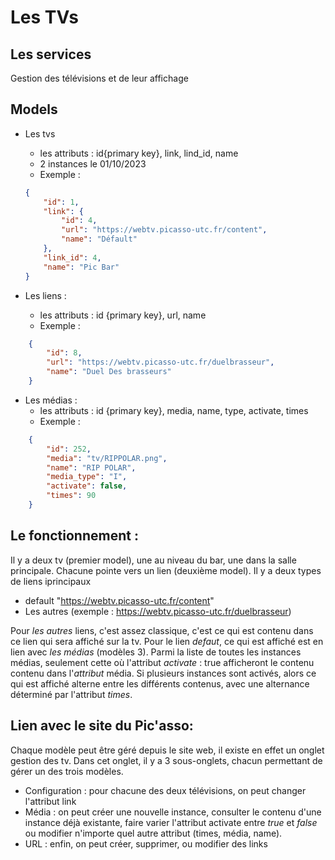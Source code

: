 # Les TVs

## Les services

Gestion des télévisions et de leur affichage

## Models

- Les tvs
    - les attributs : id{primary key}, link, lind_id, name
    - 2 instances le 01/10/2023
    - Exemple :
    ```json
    {
        "id": 1,
        "link": {
            "id": 4,
            "url": "https://webtv.picasso-utc.fr/content",
            "name": "Défault"
        },
        "link_id": 4,
        "name": "Pic Bar"
    }
    ```

- Les liens :
    - les attributs : id {primary key}, url, name
    - Exemple :
```json 
    {
        "id": 8,
        "url": "https://webtv.picasso-utc.fr/duelbrasseur",
        "name": "Duel Des brasseurs"
    }
```    
- Les médias :
    - les attributs : id {primary key}, media, name, type, activate, times
    - Exemple :
```json
    {
        "id": 252,
        "media": "tv/RIPPOLAR.png",
        "name": "RIP POLAR",
        "media_type": "I",
        "activate": false,
        "times": 90
    }
```

## Le fonctionnement :

Il y a deux tv (premier model), une au niveau du bar, une dans la salle principale. Chacune pointe vers un lien (deuxième model). Il y a deux types de liens iprincipaux
- default "https://webtv.picasso-utc.fr/content"
- Les autres (exemple : https://webtv.picasso-utc.fr/duelbrasseur)

Pour *les autres* liens, c'est assez classique, c'est ce qui est contenu dans ce lien qui sera affiché sur la tv.
Pour le lien *defaut*, ce qui est affiché est en lien avec *les médias* (modèles 3). Parmi la liste de toutes les instances médias, seulement cette où l'attribut *activate* : true afficheront le contenu contenu dans l'*attribut* média. Si plusieurs instances sont activés, alors ce qui est affiché alterne entre les différents contenus, avec une alternance déterminé par l'attribut *times*.

## Lien avec le site du Pic'asso:
Chaque modèle peut être géré depuis le site web, il existe en effet un onglet gestion des tv. Dans cet onglet, il y a 3 sous-onglets, chacun permettant de gérer un des trois modèles.
* Configuration : pour chacune des deux télévisions, on peut changer l'attribut link
* Média : on peut créer une nouvelle instance, consulter le contenu d'une instance déjà existante, faire varier l'attribut activate entre *true* et *false* ou modifier n'importe quel autre attribut (times, média, name).
* URL : enfin, on peut créer, supprimer, ou modifier des links

